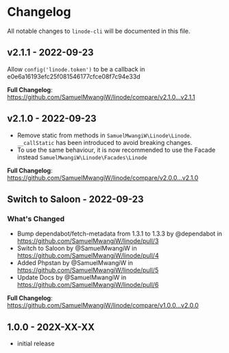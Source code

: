 # Changelog

All notable changes to `linode-cli` will be documented in this file.

## v2.1.1 - 2022-09-23

Allow `config('linode.token')` to be a callback in e0e6a16193efc25f081546177cfce08f7c94e33d

**Full Changelog**: https://github.com/SamuelMwangiW/linode/compare/v2.1.0...v2.1.1

## v2.1.0 - 2022-09-23

- Remove static from methods in `SamuelMwangiW\Linode\Linode`. `__callStatic` has been introduced to avoid breaking changes.
- To use the same behaviour, it is now recommended to use the Facade instead `SamuelMwangiW\Linode\Facades\Linode`

**Full Changelog**: https://github.com/SamuelMwangiW/linode/compare/v2.0.0...v2.1.0

## Switch to Saloon - 2022-09-23

### What's Changed

- Bump dependabot/fetch-metadata from 1.3.1 to 1.3.3 by @dependabot in https://github.com/SamuelMwangiW/linode/pull/3
- Switch to Saloon by @SamuelMwangiW in https://github.com/SamuelMwangiW/linode/pull/4
- Added Phpstan by @SamuelMwangiW in https://github.com/SamuelMwangiW/linode/pull/5
- Update Docs by @SamuelMwangiW in https://github.com/SamuelMwangiW/linode/pull/6

**Full Changelog**: https://github.com/SamuelMwangiW/linode/compare/v1.0.0...v2.0.0

## 1.0.0 - 202X-XX-XX

- initial release
